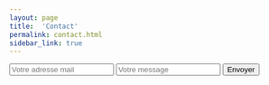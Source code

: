 ```yaml
---
layout: page
title:  'Contact'
permalink: contact.html
sidebar_link: true
---
```


<div class='contact-form-container'>
  <form action="https://formspree.io/remy.maucourt@yahoo.fr"
        method="POST"
        class='contact-form'>
    <input type="email" name="_replyto" class='contact-form-mail' placeholder='Votre adresse mail'>
    <input type="text" name="message" class='contact-form-message' placeholder='Votre message'>
    <input type="submit" value="Envoyer" class='contact-form-submit'>
  </form>
</div>